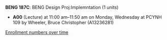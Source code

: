**BENG 187C**: BENG Design Proj:Implemntation (1 units)

- **A00** (Lecture) at 11:00 am–11:50 am on Monday, Wednesday at PCYNH 109 by Wheeler, Bruce Christopher (A13236281)

[Enrollment numbers over time](./BENG187C.tsv)
